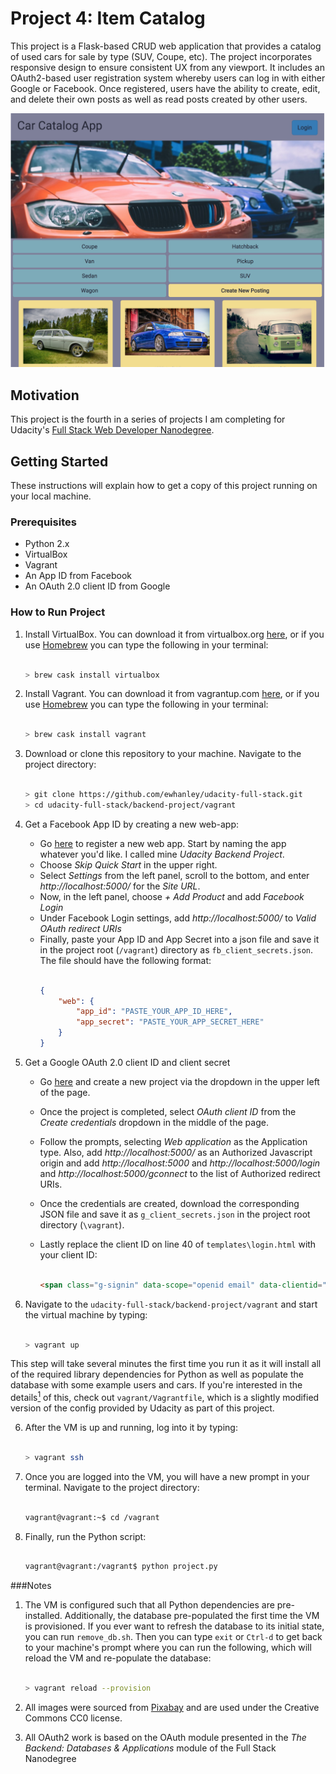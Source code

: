 # Project 4: Item Catalog

This project is a Flask-based CRUD web application that provides a catalog of used cars for sale by type (SUV, Coupe, etc). The project incorporates responsive design to ensure consistent UX from any viewport. It includes an OAuth2-based user registration system whereby users can log in with either Google or Facebook. Once registered, users have the ability to create, edit, and delete their own posts as well as read posts created by other users.

![Screenshot of Item Catalog main page](screenshots/main.png)

## Motivation

This project is the fourth in a series of projects I am completing for Udacity's [Full Stack Web Developer Nanodegree](https://www.udacity.com/course/full-stack-web-developer-nanodegree--nd004).

## Getting Started

These instructions will explain how to get a copy of this project running on your local machine.

### Prerequisites

* Python 2.x
* VirtualBox
* Vagrant
* An App ID from Facebook
* An OAuth 2.0 client ID from Google

### How to Run Project

1. Install VirtualBox. You can download it from virtualbox.org [here](https://www.virtualbox.org/wiki/Downloads), or if you use [Homebrew](https://brew.sh/) you can type the following in your terminal:

    ```bash

    > brew cask install virtualbox
    ```

2. Install Vagrant. You can download it from vagrantup.com [here](https://www.vagrantup.com/downloads.html), or if you use [Homebrew](https://brew.sh/) you can type the following in your terminal:

    ```bash

    > brew cask install vagrant
    ```

3. Download or clone this repository to your machine. Navigate to the project directory:

    ```bash

    > git clone https://github.com/ewhanley/udacity-full-stack.git
    > cd udacity-full-stack/backend-project/vagrant
    ```

4. Get a Facebook App ID by creating a new web-app:
   - Go [here](https://developers.facebook.com/quickstarts/?platform=web) to register a new web app. Start by naming the app whatever you'd like. I called mine *Udacity Backend Project*.
   - Choose *Skip Quick Start* in the upper right.
   - Select *Settings* from the left panel, scroll to the bottom, and enter *http://localhost:5000/* for the *Site URL*.
   - Now, in the left panel, choose *+ Add Product* and add *Facebook Login*
   - Under Facebook Login settings, add *http://localhost:5000/* to *Valid OAuth redirect URIs*
   - Finally, paste your App ID and App Secret into a json file and save it in the project root (`/vagrant`) directory as `fb_client_secrets.json`. The file should have the following format:
        ```json

        {
            "web": {
                "app_id": "PASTE_YOUR_APP_ID_HERE",
                "app_secret": "PASTE_YOUR_APP_SECRET_HERE"
            }
        }
        ```

5. Get a Google OAuth 2.0 client ID and client secret
   - Go [here](https://console.developers.google.com/apis/dashboard) and create a new project via the dropdown in the upper left of the page.
   - Once the project is completed, select *OAuth client ID* from the *Create credentials* dropdown in the middle of the page.
   - Follow the prompts, selecting *Web application* as the Application type. Also, add *http://localhost:5000/* as an Authorized Javascript origin and add *http://localhost:5000* and *http://localhost:5000/login* and *http://localhost:5000/gconnect* to the list of Authorized redirect URIs.
   - Once the credentials are created, download the corresponding JSON file and save it as `g_client_secrets.json` in the project root directory (`\vagrant`).
   - Lastly replace the client ID on line 40 of `templates\login.html` with your client ID:

        ```html

        <span class="g-signin" data-scope="openid email" data-clientid="YOUR_GOOGLE_CLIENT_ID_HERE"
        ```

6. Navigate to the `udacity-full-stack/backend-project/vagrant` and start the virtual machine by typing:

    ```bash

    > vagrant up

This step will take several minutes the first time you run it as it will install all of the required library dependencies for Python as well as populate the database with some example users and cars. If you're interested in the details[<sup>1</sup>](#notes) of this, check out `vagrant/Vagrantfile`, which is a slightly modified version of the config provided by Udacity as part of this project.

6. After the VM is up and running, log into it by typing:

    ```bash

    > vagrant ssh

7. Once you are logged into the VM, you will have a new prompt in your terminal. Navigate to the project directory:

    ```bash

    vagrant@vagrant:~$ cd /vagrant
    ```

8. Finally, run the Python script:

    ```bash

    vagrant@vagrant:/vagrant$ python project.py
    ```

###Notes
1. The VM is configured such that all Python dependencies are pre-installed. Additionally, the database pre-populated the first time the VM is provisioned. If you ever want to refresh the database to its initial state, you can run `remove_db.sh`. Then you can type `exit` or `Ctrl-d` to get back to your machine's prompt where you can run the following, which will reload the VM and re-populate the database:

    ```bash

    > vagrant reload --provision
    ```

2. All images were sourced from [Pixabay](https://pixabay.com/) and are used under the Creative Commons CC0 license.
3. All OAuth2 work is based on the OAuth module presented in the *The Backend: Databases & Applications* module of the Full Stack Nanodegree
